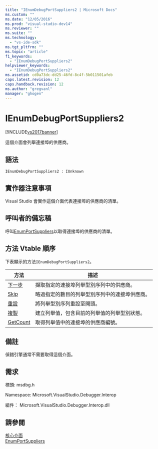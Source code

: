 ```yaml
---
title: "IEnumDebugPortSuppliers2 | Microsoft Docs"
ms.custom: ""
ms.date: "12/05/2016"
ms.prod: "visual-studio-dev14"
ms.reviewer: ""
ms.suite: ""
ms.technology: 
  - "vs-ide-sdk"
ms.tgt_pltfrm: ""
ms.topic: "article"
f1_keywords: 
  - "IEnumDebugPortSuppliers2"
helpviewer_keywords: 
  - "IEnumDebugPortSuppliers2"
ms.assetid: cd0a73dc-dd25-46fd-8c4f-5b011501afeb
caps.latest.revision: 12
caps.handback.revision: 12
ms.author: "gregvanl"
manager: "ghogen"
---
```

# IEnumDebugPortSuppliers2
[!INCLUDE[vs2017banner](../../../code-quality/includes/vs2017banner.md)]

這個介面會列舉連接埠的供應商。  
  
## 語法  
  
```  
IEnumDebugPortSuppliers2 : IUnknown  
```  
  
## 實作器注意事項  
 Visual Studio 會實作這個介面代表連接埠的供應商的清單。  
  
## 呼叫者的備忘稿  
 呼叫[EnumPortSuppliers](../../../extensibility/debugger/reference/idebugcoreserver2-enumportsuppliers.md)以取得連接埠的供應商的清單。  
  
## 方法 Vtable 順序  
 下表顯示的方法`IEnumDebugPortSuppliers2`。  
  
|方法|描述|  
|--------|--------|  
|[下一步](../Topic/IEnumDebugPortSuppliers2::Next.md)|擷取指定的連接埠列舉型別序列中的供應商。|  
|[Skip](../../../extensibility/debugger/reference/ienumdebugportsuppliers2-skip.md)|略過指定的數目的列舉型別序列中的連接埠供應商。|  
|[重設](../../../extensibility/debugger/reference/ienumdebugportsuppliers2-reset.md)|將列舉型別序列重設至開頭。|  
|[複製](../Topic/IEnumDebugPortSuppliers2::Clone.md)|建立列舉值，包含目前的列舉值的列舉型別狀態。|  
|[GetCount](../../../extensibility/debugger/reference/ienumdebugportsuppliers2-getcount.md)|取得列舉值中的連接埠的供應商編號。|  
  
## 備註  
 偵錯引擎通常不需要取得這個介面。  
  
## 需求  
 標頭: msdbg.h  
  
 Namespace: Microsoft.VisualStudio.Debugger.Interop  
  
 組件： Microsoft.VisualStudio.Debugger.Interop.dll  
  
## 請參閱  
 [核心介面](../../../extensibility/debugger/reference/core-interfaces.md)   
 [EnumPortSuppliers](../../../extensibility/debugger/reference/idebugcoreserver2-enumportsuppliers.md)